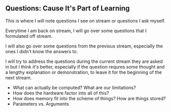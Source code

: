 ## Questions: Cause It's Part of Learning

This is where I will note questions I see on stream or questions I ask myself.

Everytime I am back on stream, I will go over some questions that I formulated off stream.

I will also go over some questions from the previous stream, especially the ones I didn't know the answers to.

I will try to address the questions during the current stream they are asked in but I think it's better, especially if the question requres some thought and a lengthy explanation or demonstration, to leave it for the beginning of the next stream. 

* What can actually be computed? What are our limitations?
* How does the hardware factor into all of this?
* How does memory fit into the scheme of things? How are things stored?
* Parameters vs. Arguments